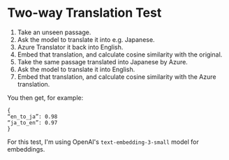 # Two-way Translation Test

1. Take an unseen passage.
2. Ask the model to translate it into e.g. Japanese.
3. Azure Translator it back into English.
4. Embed that translation, and calculate cosine similarity with the original.
5. Take the same passage translated into Japanese by Azure.
6. Ask the model to translate it into English.
7. Embed that translation, and calculate cosine similarity with the Azure translation.

You then get, for example:

```
{
“en_to_ja”: 0.98
“ja_to_en”: 0.97
}
```

For this test, I'm using OpenAI's `text-embedding-3-small` model for embeddings.
